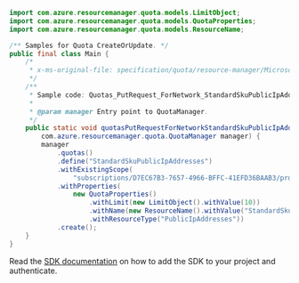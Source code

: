 ```java
import com.azure.resourcemanager.quota.models.LimitObject;
import com.azure.resourcemanager.quota.models.QuotaProperties;
import com.azure.resourcemanager.quota.models.ResourceName;

/** Samples for Quota CreateOrUpdate. */
public final class Main {
    /*
     * x-ms-original-file: specification/quota/resource-manager/Microsoft.Quota/preview/2021-03-15-preview/examples/putNetworkOneSkuQuotaRequestStandardSkuPublicIpAddresses.json
     */
    /**
     * Sample code: Quotas_PutRequest_ForNetwork_StandardSkuPublicIpAddressesResource.
     *
     * @param manager Entry point to QuotaManager.
     */
    public static void quotasPutRequestForNetworkStandardSkuPublicIpAddressesResource(
        com.azure.resourcemanager.quota.QuotaManager manager) {
        manager
            .quotas()
            .define("StandardSkuPublicIpAddresses")
            .withExistingScope(
                "subscriptions/D7EC67B3-7657-4966-BFFC-41EFD36BAAB3/providers/Microsoft.Network/locations/eastus")
            .withProperties(
                new QuotaProperties()
                    .withLimit(new LimitObject().withValue(10))
                    .withName(new ResourceName().withValue("StandardSkuPublicIpAddresses"))
                    .withResourceType("PublicIpAddresses"))
            .create();
    }
}
```

Read the [SDK documentation](https://github.com/Azure/azure-sdk-for-java/blob/azure-resourcemanager-quota_1.0.0-beta.2/sdk/quota/azure-resourcemanager-quota/README.md) on how to add the SDK to your project and authenticate.
